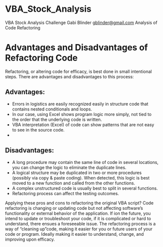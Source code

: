 # VBA_Stock_Analysis
VBA Stock Analysis Challenge
Gabi Blinder
gblinder@gmail.com
Analysis of Code Refactoring

#  Advantages and Disadvantages of Refactoring Code
Refactoring, or altering code for efficacy, is best done in small intentional steps. There are advantages and disadvantages to this process:
## Advantages:
* Errors in logistics are easily recognized easily in structure code that contains nested conditionals and loops.
* In our case, using Excel shows program logic more simply, not tied to the order that the underlying code is written.
* VBA interpretation (Excel) of code can show patterns that are not easy to see in the source code.
* 
## Disadvantages:
* A long procedure may contain the same line of code in several locations, you can change the logic to eliminate the duplicate lines.
* A logical structure may be duplicated in two or more procedures (possibly via copy & paste coding). When detected, this logic is best moved to a new function and called from the other functions.
* A complex unstructured code is usually best to split in several functions.
* Refactoring process can affect the testing outcomes.

Applying these pros and cons to refactoring the original VBA script?
Code refactoring is changing or updating code but not affecting software’s functionality or external behavior of the application. If ion the future, you intend to update or troubleshoot your code, if it is complicated or hard to understand, there ensues a foreseeable issue.
The refactoring process is a way of “cleaning up”code, making it easier for you or future users of your code or program. Ideally making it easier to understand, change, and improving upon efficacy.
